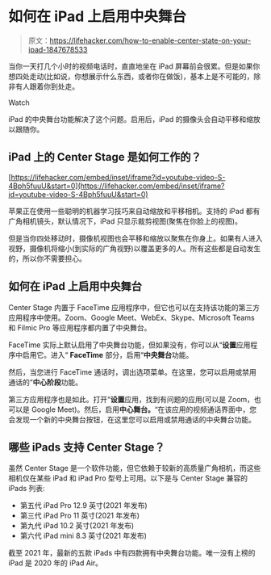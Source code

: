 # 如何在 iPad 上启用中央舞台

> 原文：<https://lifehacker.com/how-to-enable-center-state-on-your-ipad-1847678533>

当你一天打几个小时的视频电话时，直直地坐在 iPad 屏幕前会很累。但是如果你想四处走动(比如说，你想展示什么东西，或者你在做饭)，基本上是不可能的，除非有人跟着你到处走。

Watch

iPad 的中央舞台功能解决了这个问题。启用后，iPad 的摄像头会自动平移和缩放以跟随你。

## iPad 上的 Center Stage 是如何工作的？

 [https://lifehacker.com/embed/inset/iframe?id=youtube-video-S-4Bph5fuuU&start=0](https://lifehacker.com/embed/inset/iframe?id=youtube-video-S-4Bph5fuuU&start=0) 

苹果正在使用一些聪明的机器学习技巧来自动缩放和平移相机。支持的 iPad 都有广角相机镜头，默认情况下，iPad 只显示裁剪视图(聚焦在你脸上的视图)。

但是当你四处移动时，摄像机视图也会平移和缩放以聚焦在你身上。如果有人进入视野，摄像机将缩小(到实际的广角视野)以覆盖更多的人。所有这些都是自动发生的，所以你不需要担心。

## 如何在 iPad 上启用中央舞台

Center Stage 内置于 FaceTime 应用程序中，但它也可以在支持该功能的第三方应用程序中使用。Zoom、Google Meet、WebEx、Skype、Microsoft Teams 和 Filmic Pro 等应用程序都内置了中央舞台。

FaceTime 实际上默认启用了中央舞台功能，但如果没有，你可以从“**设置**应用程序中启用它。进入“ **FaceTime** 部分，启用“**中央舞台**功能。

然后，当您进行 FaceTime 通话时，调出选项菜单。在这里，您可以启用或禁用通话的“**中心阶段**功能。

第三方应用程序也是如此。打开“**设置**应用，找到有问题的应用(可以是 Zoom，也可以是 Google Meet)。然后，启用**中心舞台。**“在该应用的视频通话界面中，您会发现一个新的中央舞台按钮，在这里您可以启用或禁用通话的中央舞台功能。

## **哪些 iPads 支持 Center Stage？**

虽然 Center Stage 是一个软件功能，但它依赖于较新的高质量广角相机，而这些相机仅在某些 iPad 和 iPad Pro 型号上可用。以下是与 Center Stage 兼容的 iPads 列表:

*   第五代 iPad Pro 12.9 英寸(2021 年发布)
*   第三代 iPad Pro 11 英寸(2021 年发布)
*   第九代 iPad 10.2 英寸(2021 年发布)
*   第六代 iPad mini 8.3 英寸(2021 年发布)

截至 2021 年，最新的五款 iPads 中有四款拥有中央舞台功能。唯一没有上榜的 iPad 是 2020 年的 iPad Air。